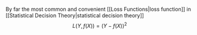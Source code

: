 By far the most common and convenient [[Loss Functions|loss function]] in [[Statistical Decision Theory|statistical decision theory]]
$$
L(Y, f(X)) = \left(Y - f(X)\right)^2
$$